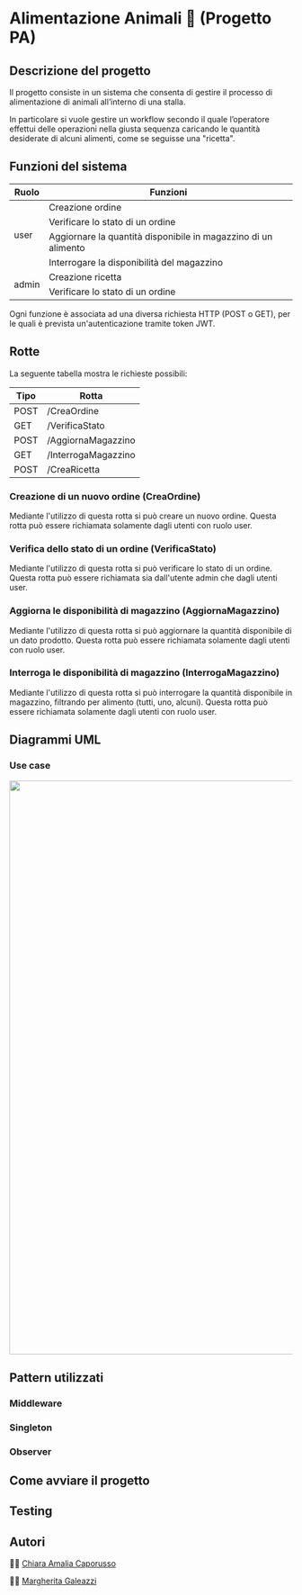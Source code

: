 # Alimentazione Animali :paw_prints:  (Progetto PA)
## Descrizione del progetto
Il progetto consiste in un sistema che consenta di gestire il processo di alimentazione di animali all’interno di una stalla.

 In particolare si vuole gestire un workflow  secondo il quale l’operatore effettui delle operazioni nella giusta sequenza caricando le quantità desiderate di alcuni alimenti, come se seguisse una "ricetta".
 
## Funzioni del sistema
<table align="center">
    <thead>
        <tr>
            <th>Ruolo</th>
            <th>Funzioni</th>
        </tr>
    </thead>
    <tbody>
        <tr>
            <td rowspan=4>user</td>
            <td>Creazione ordine</td>
        </tr>
        <tr>
            <td>Verificare lo stato di un ordine</td>
        </tr>
        <tr>
            <td>Aggiornare la quantità disponibile in magazzino di un alimento</td>
        </tr>
                <tr>
            <td>Interrogare la disponibilità del magazzino </td>
        </tr>
        <tr>
            <td rowspan=2>admin</td>
            <td>Creazione ricetta</td>
        </tr>
        <tr>
            <td>Verificare lo stato di un ordine</td>
        </tr>
    </tbody>
</table>


Ogni funzione è associata ad una diversa richiesta HTTP (POST o GET), per le quali è prevista un'autenticazione tramite token JWT.

## Rotte
La seguente tabella mostra le richieste possibili:
<p align="center">
 
| Tipo | Rotta |
|--|--|
| POST | /CreaOrdine |
| GET | /VerificaStato |
| POST | /AggiornaMagazzino |
| GET | /InterrogaMagazzino |
| POST | /CreaRicetta |
 
</p>

### Creazione di un nuovo ordine (CreaOrdine)
Mediante l'utilizzo di questa rotta si può creare un nuovo ordine. Questa rotta può essere richiamata solamente dagli utenti con ruolo user.

### Verifica dello stato di un ordine (VerificaStato)
Mediante l'utilizzo di questa rotta si può verificare lo stato di un ordine. Questa rotta può essere richiamata sia dall'utente admin che dagli utenti user.

### Aggiorna le disponibilità di magazzino (AggiornaMagazzino)
Mediante l'utilizzo di questa rotta si può aggiornare la quantità disponibile di un dato prodotto. Questa rotta può essere richiamata solamente dagli utenti con ruolo user.

### Interroga le disponibilità di magazzino (InterrogaMagazzino)
Mediante l'utilizzo di questa rotta si può interrogare la quantità disponibile in magazzino, filtrando per alimento (tutti, uno, alcuni). Questa rotta può essere richiamata solamente dagli utenti con ruolo user.

## Diagrammi UML
### Use case
<p align="center">
  <img width="1020" src="https://github.com/MargheritaGaleazzi/Alimentazione-Animali--Progetto-PA/blob/main/img/UseCase.jpg">
</p>

## Pattern utilizzati
### Middleware

### Singleton

### Observer

## Come avviare il progetto

## Testing

## Autori
:woman_technologist: [Chiara Amalia Caporusso](https://github.com/ChiaraAmalia) 

:woman_technologist: [Margherita Galeazzi](https://github.com/MargheritaGaleazzi)
